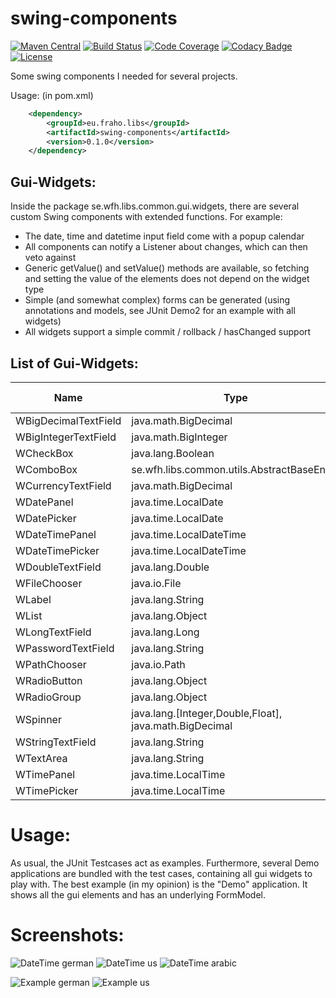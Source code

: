 swing-components
====

[![Maven Central](https://maven-badges.herokuapp.com/maven-central/eu.fraho.libs/swing-components/badge.svg)](https://maven-badges.herokuapp.com/maven-central/eu.fraho.libs/swing-components)
[![Build Status](https://travis-ci.org/bratkartoffel/swing-components.svg?branch=develop)](https://travis-ci.org/bratkartoffel/swing-components)
[![Code Coverage](https://img.shields.io/codecov/c/github/bratkartoffel/swing-components/develop.svg)](https://codecov.io/github/bratkartoffel/swing-components?branch=develop)
[![Codacy Badge](https://api.codacy.com/project/badge/Grade/b6f49ded296343cfb27025731ed367c6)](https://www.codacy.com/app/bratkartoffel/swing-components?utm_source=github.com&amp;utm_medium=referral&amp;utm_content=bratkartoffel/swing-components&amp;utm_campaign=Badge_Grade)
[![License](http://img.shields.io/:license-mit-blue.svg?style=flat)](http://doge.mit-license.org)


Some swing components I needed for several projects.

Usage: (in pom.xml)
```xml
	<dependency>
		<groupId>eu.fraho.libs</groupId>
		<artifactId>swing-components</artifactId>
		<version>0.1.0</version>
	</dependency>
```


Gui-Widgets:
----
Inside the package se.wfh.libs.common.gui.widgets, there are several custom
Swing components with extended functions. For example:
- The date, time and datetime input field come with a popup calendar
- All components can notify a Listener about changes, which can then veto against
- Generic getValue() and setValue() methods are available, so fetching and
  setting the value of the elements does not depend on the widget type
- Simple (and somewhat complex) forms can be generated (using annotations and models, see JUnit Demo2
  for an example with all widgets)
- All widgets support a simple commit / rollback / hasChanged support

List of Gui-Widgets:
----

| Name | Type | Swing component | Locale dependent? |
|------|------|-----------------|-------------------|
| WBigDecimalTextField | java.math.BigDecimal                                     | JFormattedTextField | yes | 
| WBigIntegerTextField | java.math.BigInteger                                     | JFormattedTextField | yes |
| WCheckBox            | java.lang.Boolean                                        | JCheckBox           | no  |
| WComboBox            | se.wfh.libs.common.utils.AbstractBaseEnum                | JComboBox           | no  |
| WCurrencyTextField   | java.math.BigDecimal                                     | JFormattedTextField | yes |
| WDatePanel           | java.time.LocalDate                                      | JPanel              | yes |
| WDatePicker          | java.time.LocalDate                                      | JFormattedTextField | yes |
| WDateTimePanel       | java.time.LocalDateTime                                  | JPanel              | yes |
| WDateTimePicker      | java.time.LocalDateTime                                  | JFormattedTextField | yes |
| WDoubleTextField     | java.lang.Double                                         | JFormattedTextField | yes |
| WFileChooser         | java.io.File                                             | JFileChooser        | no  |
| WLabel               | java.lang.String                                         | JLabel              | no  |
| WList                | java.lang.Object                                         | JList               | no  |
| WLongTextField       | java.lang.Long                                           | JFormattedTextField | yes |
| WPasswordTextField   | java.lang.String                                         | JPasswordField      | no  |
| WPathChooser         | java.io.Path                                             | JFileChooser        | no  |
| WRadioButton         | java.lang.Object                                         | JRadioButton        | no  |
| WRadioGroup          | java.lang.Object                                         | JRadioGroup         | no  |
| WSpinner             | java.lang.\[Integer,Double,Float\], java.math.BigDecimal | JSpinner            | yes |
| WStringTextField     | java.lang.String                                         | JTextField          | no  |
| WTextArea            | java.lang.String                                         | JTextArea           | no  |
| WTimePanel           | java.time.LocalTime                                      | JPanel              | yes |
| WTimePicker          | java.time.LocalTime                                      | JFormattedTextField | yes |

Usage:
====
As usual, the JUnit Testcases act as examples. Furthermore, several Demo
applications are bundled with the test cases, containing all gui widgets to
play with.
The best example (in my opinion) is the "Demo" application. It shows all the gui elements and has an underlying FormModel.

Screenshots:
====
![DateTime german](doc/datetime_de.png)
![DateTime us](doc/datetime_us.png)
![DateTime arabic](doc/datetime_ar.png)

![Example german](doc/demo_de.png)
![Example us](doc/demo_us.png)
